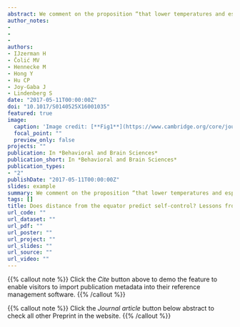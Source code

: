 ```yaml
---
abstract: We comment on the proposition “that lower temperatures and especially greater seasonal variation in temperature call for individuals and societies to adopt … a greater degree of self-control” (Van Lange et al., sect. 3, para. 4) for which we cannot find empirical support in a large data set with data-driven analyses. After providing greater nuance in our theoretical review, we suggest that Van Lange et al. revisit their model with an eye toward the social determinants of self-control.
author_notes:
- 
- 
- 
authors:
- IJzerman H
- Čolić MV
- Hennecke M
- Hong Y
- Hu CP
- Joy-Gaba J
- Lindenberg S
date: "2017-05-11T00:00:00Z"
doi: "10.1017/S0140525X16001035"
featured: true
image:
  caption: 'Image credit: [**Fig1**](https://www.cambridge.org/core/journals/behavioral-and-brain-sciences/article/abs/does-distance-from-the-equator-predict-selfcontrol-lessons-from-the-human-penguin-project/5A4E22F04F8DCD74B035905987618E2B)'
  focal_point: ""
  preview_only: false
projects: ""
publication: In *Behavioral and Brain Sciences*
publication_short: In *Behavioral and Brain Sciences*
publication_types: 
- "2"
publishDate: "2017-05-11T00:00:00Z"
slides: example
summary: We comment on the proposition “that lower temperatures and especially greater seasonal variation in temperature call for individuals and societies to adopt … a greater degree of self-control” (Van Lange et al., sect. 3, para. 4) for which we cannot find empirical support in a large data set with data-driven analyses. After providing greater nuance in our theoretical review, we suggest that Van Lange et al. revisit their model with an eye toward the social determinants of self-control.
tags: []
title: Does distance from the equator predict self-control? Lessons from the Human Penguin Project
url_code: ""
url_dataset: ""
url_pdf: ""
url_poster: ""
url_project: ""
url_slides: ""
url_source: ""
url_video: ""
---
```


{{% callout note %}}
Click the _Cite_ button above to demo the feature to enable visitors to import publication metadata into their reference management software.
{{% /callout %}}

{{% callout note %}}
Click the _Journal article_ button below abstract to check all other Preprint in the website.
{{% /callout %}}

